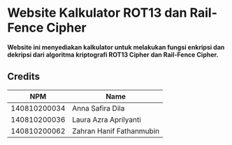 # Website Kalkulator ROT13 dan Rail-Fence Cipher

**Website ini menyediakan kalkulator untuk melakukan fungsi enkripsi dan dekripsi dari algoritma kriptografi ROT13 Cipher dan Rail-Fence Cipher.**

## Credits
| NPM           | Name                      |
| ------------- | ------------------------- |
| 140810200034  | Anna Safira Dila          |
| 140810200036  | Laura Azra Aprilyanti     |
| 140810200062  | Zahran Hanif Fathanmubin  |

